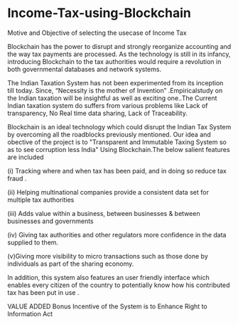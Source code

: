 # Income-Tax-using-Blockchain

Motive and Objective of selecting the usecase of Income Tax

Blockchain has the power to disrupt and strongly reorganize accounting and the way tax payments are processed. As the technology is still in its infancy, introducing Blockchain to the tax authorities would require a revolution in both governmental databases and network systems.

The Indian Taxation System has not been experimented from its inception till today. Since, “Necessity is the mother of Invention” .Empiricalstudy on the Indian taxation will be insightful as well as exciting one..The Current Indian taxation system do suffers from various problems like Lack of transparency, No Real time data sharing, Lack of Traceability.



Blockchain is an ideal technology which could disrupt the Indian Tax System by overcoming all the roadblocks previously mentioned. Our idea and obective of the project  is to "Transparent and Immutable Taxing System so as to see corruption less India" Using Blockchain.The below salient features are included 


(i) Tracking where and when tax  has been paid, and in doing so reduce tax fraud .

(ii) Helping multinational companies provide a consistent data set for multiple tax authorities

(iii) Adds value within a business, between businesses & between businesses and governments

(iv) Giving tax authorities and other regulators more confidence in the data supplied to them. 

(v)Giving more visibility to micro transactions such as those done by individuals as part of the sharing economy.

In addition, this system also features an user friendly interface which enables every citizen of the country to potentially know how his contributed tax has been put in use .

VALUE ADDED Bonus Incentive of the System is to Enhance  Right to Information Act
